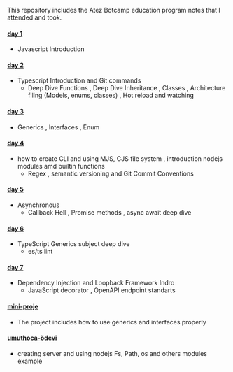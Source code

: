 This repository includes the Atez Botcamp education program notes that I attended and took.

#### [day 1](https://github.com/akkasumeyye/Atez-Bootcamp/tree/main/day-1)
- Javascript Introduction
#### [day 2](https://github.com/akkasumeyye/Atez-Bootcamp/tree/main/day-2)
- Typescript Introduction and Git commands
  - Deep Dive Functions , Deep Dive Inheritance , Classes , Architecture filing (Models, enums, classes) , Hot reload and watching
#### [day 3](https://github.com/akkasumeyye/Atez-Bootcamp/tree/main/day-3)
- Generics , Interfaces , Enum
#### [day 4](https://github.com/akkasumeyye/Atez-Bootcamp/tree/main/day-4)
- how to create CLI and using MJS, CJS file system , introduction nodejs modules amd builtin functions
  - Regex , semantic versioning and Git Commit Conventions 
#### [day 5](https://github.com/akkasumeyye/Atez-Bootcamp/tree/main/day-5)
- Asynchronous
  - Callback Hell , Promise methods , async await deep dive
#### [day 6](https://github.com/akkasumeyye/Atez-Bootcamp/tree/main/day-6)
- TypeScript Generics subject deep dive
  - es/ts lint
#### [day 7](https://github.com/akkasumeyye/Atez-Bootcamp/tree/main/day-7)
- Dependency Injection and Loopback Framework Indro
  - JavaScript decorator , OpenAPI endpoint standarts
#### [mini-proje](https://github.com/akkasumeyye/Atez-Bootcamp/tree/main/mini-proje)
- The project includes how to use generics and interfaces properly 
#### [umuthoca-ödevi](https://github.com/akkasumeyye/Atez-Bootcamp/tree/main/umuthoca-odevi)
- creating server and using nodejs Fs, Path, os and others modules example